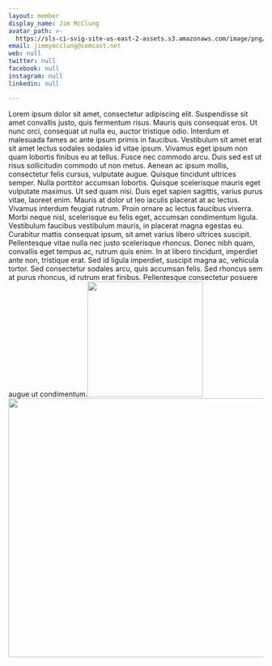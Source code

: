 ```yaml
---
layout: member
display_name: Jim McClung
avatar_path: >-
  https://sls-ci-svig-site-us-east-2-assets.s3.amazonaws.com/image/png/This-filename-hass-things-and-dollartuff.png
email: jimmymcclung@comcast.net
web: null
twitter: null
facebook: null
instagram: null
linkedin: null

---
```

<p>Lorem ipsum dolor sit amet, consectetur adipiscing elit. Suspendisse sit amet convallis justo, quis fermentum risus. Mauris quis consequat eros. Ut nunc orci, consequat ut nulla eu, auctor tristique odio. Interdum et malesuada fames ac ante ipsum primis in faucibus. Vestibulum sit amet erat sit amet lectus sodales sodales id vitae ipsum. Vivamus eget ipsum non quam lobortis finibus eu at tellus. Fusce nec commodo arcu. Duis sed est ut risus sollicitudin commodo ut non metus. Aenean ac ipsum mollis, consectetur felis cursus, vulputate augue. Quisque tincidunt ultrices semper. Nulla porttitor accumsan lobortis. Quisque scelerisque mauris eget vulputate maximus. Ut sed quam nisi. Duis eget sapien sagittis, varius purus vitae, laoreet enim. Mauris at dolor ut leo iaculis placerat at ac lectus. Vivamus interdum feugiat rutrum. Proin ornare ac lectus faucibus viverra. Morbi neque nisl, scelerisque eu felis eget, accumsan condimentum ligula. Vestibulum faucibus vestibulum mauris, in placerat magna egestas eu. Curabitur mattis consequat ipsum, sit amet varius libero ultrices suscipit. Pellentesque vitae nulla nec justo scelerisque rhoncus. Donec nibh quam, convallis eget tempus ac, rutrum quis enim. In at libero tincidunt, imperdiet ante non, tristique erat. Sed id ligula imperdiet, suscipit magna ac, vehicula tortor. Sed consectetur sodales arcu, quis accumsan felis. Sed rhoncus sem at purus rhoncus, id rutrum erat finibus. Pellentesque consectetur posuere augue ut condimentum.<img src="https://sls-ci-svig-site-us-east-2-assets.s3.amazonaws.com/upload/image/png/1587091552644-bowtie-icon-228.png" alt="" width="228" height="228" /><img src="https://sls-ci-svig-site-us-east-2-assets.s3.amazonaws.com/upload/image/png/1587092211273-aws-cf.png" alt="" width="512" height="512" /></p>
